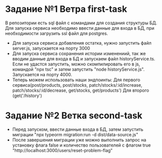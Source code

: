 # Задание №1 Ветра first-task
В репозитории есть sql файл с командами для создания структуры БД. Для запуска сервиса необходимо ввести данные для входа в БД, при необходимости загрузить ssl файл для postgres.
* Для запуска сервиса добавления остатка, нужно запустить файл server.js, запускается на порту 3000
* Для запуска сервиса сохранения истории изменениий, так же вводим данные для входа в БД и запускаем файл historyService.ts. Если не удастся запустить, можно скомпилировать его в js, командой "npx tsc" и затем запустить "node historyService.js". Запускается на порту 4000.
* Теперь можем использовать наши эндпоинты: Для первого сервиса(post/products, post/stocks, patch/stocks/:id/increase, patch/stocks/:id/decrease, get/stocks, get/products') Для второго (get('/history')

# Задание №2 Ветка second-task
* Перед запуском, ввести данные входа в БД, затем запустить миграции "npx typeorm migration:run -d dist/data-source.js"
* После завершения миграции уже можно выполнить запрос на установку флага false и количество пользователей с флагом true "http://localhost:3000/users/reset-problem-flag"
